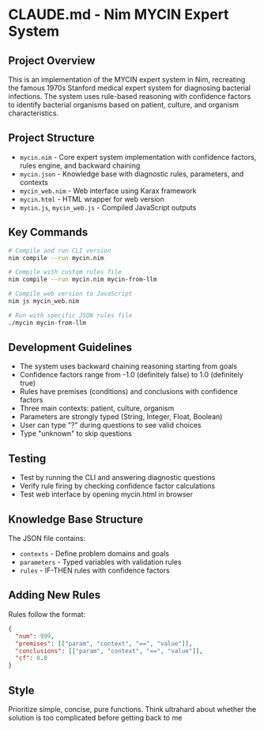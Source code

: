 # CLAUDE.md - Nim MYCIN Expert System

## Project Overview
This is an implementation of the MYCIN expert system in Nim, recreating the famous 1970s Stanford medical expert system for diagnosing bacterial infections. The system uses rule-based reasoning with confidence factors to identify bacterial organisms based on patient, culture, and organism characteristics.

## Project Structure
- `mycin.nim` - Core expert system implementation with confidence factors, rules engine, and backward chaining
- `mycin.json` - Knowledge base with diagnostic rules, parameters, and contexts
- `mycin_web.nim` - Web interface using Karax framework
- `mycin.html` - HTML wrapper for web version
- `mycin.js`, `mycin_web.js` - Compiled JavaScript outputs

## Key Commands
```bash
# Compile and run CLI version
nim compile --run mycin.nim

# Compile with custom rules file
nim compile --run mycin.nim mycin-from-llm

# Compile web version to JavaScript
nim js mycin_web.nim

# Run with specific JSON rules file
./mycin mycin-from-llm
```

## Development Guidelines
- The system uses backward chaining reasoning starting from goals
- Confidence factors range from -1.0 (definitely false) to 1.0 (definitely true)
- Rules have premises (conditions) and conclusions with confidence factors
- Three main contexts: patient, culture, organism
- Parameters are strongly typed (String, Integer, Float, Boolean)
- User can type "?" during questions to see valid choices
- Type "unknown" to skip questions

## Testing
- Test by running the CLI and answering diagnostic questions
- Verify rule firing by checking confidence factor calculations
- Test web interface by opening mycin.html in browser

## Knowledge Base Structure
The JSON file contains:
- `contexts` - Define problem domains and goals
- `parameters` - Typed variables with validation rules
- `rules` - IF-THEN rules with confidence factors

## Adding New Rules
Rules follow the format:
```json
{
  "num": 999,
  "premises": [["param", "context", "==", "value"]],
  "conclusions": [["param", "context", "==", "value"]],
  "cf": 0.8
}
```

## Style
Prioritize simple, concise, pure functions. Think ultrahard about whether the solution is too complicated before getting back to me
